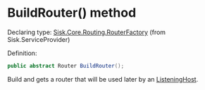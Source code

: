 <!--

Copyrights 2023 Sisk Framework - CypherPotato
Published under MIT license

!!! DO NOT EDIT THIS FILE !!!
This file was generated by a tool in the Sisk package. To edit the information in this documentation,
edit the XML documentation present in the Sisk source code.

-->


# BuildRouter() method

Declaring type: [Sisk.Core.Routing.RouterFactory](/read?q=/contents/spec/Sisk.Core.Routing.RouterFactory.md) (from Sisk.ServiceProvider)


Definition:

```cs
public abstract Router BuildRouter();
```

Build and gets a router that will be used later by an <a href="/read?q=/contents/spec/Sisk.Core.Http.ListeningHost.md">ListeningHost</a>.

